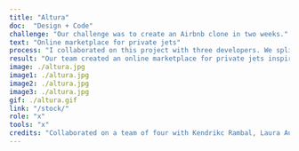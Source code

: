 ```yaml
---
title: "Altura"
doc:  "Design + Code"
challenge: "Our challenge was to create an Airbnb clone in two weeks."
text: "Online marketplace for private jets"
process: "I collaborated on this project with three developers. We split the work by user stories that we determined were the highest value to our target market. I focused on creating a dashboard of booking and user data."
result: "Our team created an online marketplace for private jets inspired by Rosalia. The apps functionality is a two-sided marketplace: both listing a plane to rent and booking a plane. Users are able to rent jets listed by other users on the app. We implemented a multisearch feature that accounts for typos and associations. We also integrated with Mapbox API to show geolocations of plane listings."
image: ./altura.jpg
image1: ./altura.jpg
image2: ./altura.jpg
image3: ./altura.jpg
gif: ./altura.gif
link: "/stock/"
role: "x"
tools: "x"
credits: "Collaborated on a team of four with Kendrikc Rambal, Laura Aunion and Katy Link"
---
```

